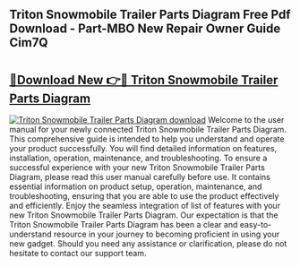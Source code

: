 ## Triton Snowmobile Trailer Parts Diagram Free Pdf Download - Part-MBO New Repair Owner Guide Cim7Q

# <h2><a href="http://dfihov.blite.top/?on=Triton+Snowmobile+Trailer+Parts+Diagram">🔗Download New 👉🔴 Triton Snowmobile Trailer Parts Diagram</a></h2>

[![Triton Snowmobile Trailer Parts Diagram download](https://i.imgur.com/lujVjoI.png)](http://dfihov.blite.top/?on=Triton+Snowmobile+Trailer+Parts+Diagram)
Welcome to the user manual for your newly connected Triton Snowmobile Trailer Parts Diagram. This comprehensive guide is intended to help you understand and operate your product successfully. You will find detailed information on features, installation, operation, maintenance, and troubleshooting. To ensure a successful experience with your new Triton Snowmobile Trailer Parts Diagram, please read this user manual carefully before use. It contains essential information on product setup, operation, maintenance, and troubleshooting, ensuring that you are able to use the product effectively and efficiently. Enjoy the seamless integration of list of features with your new Triton Snowmobile Trailer Parts Diagram. Our expectation is that the Triton Snowmobile Trailer Parts Diagram has been a clear and easy-to-understand resource in your journey to becoming proficient in using your new gadget. Should you need any assistance or clarification, please do not hesitate to contact our support team.
